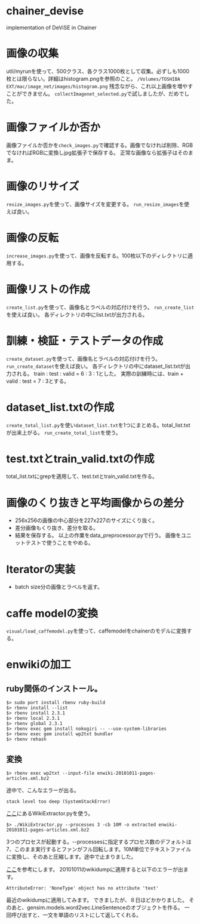 # chainer_devise
implementation of DeViSE in Chainer

# 画像の収集
util/myrunを使って、500クラス、各クラス1000枚として収集。必ずしも1000枚とは限らない。詳細はhistogram.pngを参照のこと。
`
/Volumes/TOSHIBA EXT/mac/image_net/images/histogram.png
`
残念ながら、これ以上画像を増やすことができません。
`collectImagenet_selected.py`で試しましたが、だめでした。

# 画像ファイルか否か
画像ファイルか否かを`check_images.py`で確認する。画像でなければ削除、RGBでなければRGBに変換しjpg拡張子で保存する。
正常な画像なら拡張子はそのまま。

# 画像のリサイズ
`resize_images.py`を使って、画像サイズを変更する。
`run_resize_images`を使えば良い。

# 画像の反転
`increase_images.py`を使って、画像を反転する。100枚以下のディレクトリに適用する。

# 画像リストの作成
`create_list.py`を使って、画像名とラベルの対応付けを行う。
`run_create_list`を使えば良い。
各ディレクトリの中にlist.txtが出力される。

# 訓練・検証・テストデータの作成
`create_dataset.py`を使って、画像名とラベルの対応付けを行う。
`run_create_dataset`を使えば良い。
各ディレクトリの中にdataset_list.txtが出力される。
train : test : valid = 6 : 3 : 1とした。
実際の訓練時には、train + valid : test = 7 : 3とする。

# dataset_list.txtの作成
`create_total_list.py`を使い`dataset_list.txt`を1つにまとめる。total_list.txtが出来上がる。
`run_create_total_list`を使う。

# test.txtとtrain_valid.txtの作成
total_list.txtにgrepを適用して、test.txtとtrain_valid.txtを作る。

# 画像のくり抜きと平均画像からの差分
- 256x256の画像の中心部分を227x227のサイズにくり抜く。
- 差分画像もくり抜き、差分を取る。
- 結果を保存する。
以上の作業をdata_preprocessor.pyで行う。
画像をユニットテストで使うことをやめる。

# Iteratorの実装
- batch size分の画像とラベルを返す。

# caffe modelの変換
`visual/load_caffemodel.py`を使って、caffemodelをchainerのモデルに変換する。

# enwikiの加工
## ruby関係のインストール。
```
$> sudo port install rbenv ruby-build
$> rbenv install --list
$> rbenv install 2.3.1
$> rbenv local 2.3.1
$> rbenv global 2.3.1
$> rbenv exec gem install nokogiri -- --use-system-libraries 
$> rbenv exec gem install wp2txt bundler
$> rbenv rehash
```

## 変換
```
$> rbenv exec wp2txt --input-file enwiki-20101011-pages-articles.xml.bz2
```
途中で、こんなエラーが出る。
```
stack level too deep (SystemStackError)
```
[ここ](http://medialab.di.unipi.it/wiki/Wikipedia_Extractor)にあるWikiExtractor.pyを使う。
```
$> ./WikiExtractor.py --processes 3 -cb 10M -o extracted enwiki-20101011-pages-articles.xml.bz2
```
3つのプロセスが起動する。--processesに指定するプロセス数のデフォルトは7、このまま実行するとファンがフル回転します。10M単位でテキストファイルに変換し、そのあと圧縮します。途中で止まりました。

[ここ](https://markroxor.github.io/gensim/static/notebooks/online_w2v_tutorial.html)を参考にします。
20101011のwikidumpに適用すると以下のエラーが出ます。

```
AttributeError: 'NoneType' object has no attribute 'text'
```
最近のwikidumpに適用してみます。
できましたが、８日ほどかかりました。
そのあと、gensim.models.word2vec.LineSentenceのオブジェクトを作る。
一回呼び出すと、一文を単語のリストにして返してくれる。


